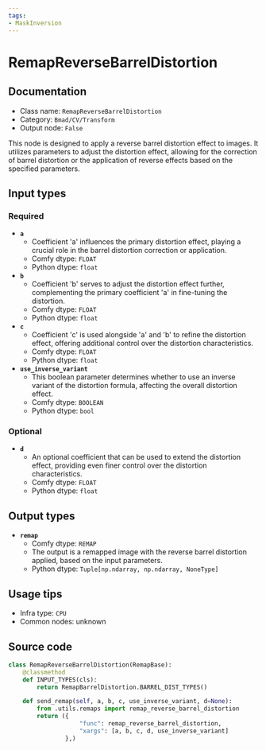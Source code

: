 ```yaml
---
tags:
- MaskInversion
---
```


# RemapReverseBarrelDistortion
## Documentation
- Class name: `RemapReverseBarrelDistortion`
- Category: `Bmad/CV/Transform`
- Output node: `False`

This node is designed to apply a reverse barrel distortion effect to images. It utilizes parameters to adjust the distortion effect, allowing for the correction of barrel distortion or the application of reverse effects based on the specified parameters.
## Input types
### Required
- **`a`**
    - Coefficient 'a' influences the primary distortion effect, playing a crucial role in the barrel distortion correction or application.
    - Comfy dtype: `FLOAT`
    - Python dtype: `float`
- **`b`**
    - Coefficient 'b' serves to adjust the distortion effect further, complementing the primary coefficient 'a' in fine-tuning the distortion.
    - Comfy dtype: `FLOAT`
    - Python dtype: `float`
- **`c`**
    - Coefficient 'c' is used alongside 'a' and 'b' to refine the distortion effect, offering additional control over the distortion characteristics.
    - Comfy dtype: `FLOAT`
    - Python dtype: `float`
- **`use_inverse_variant`**
    - This boolean parameter determines whether to use an inverse variant of the distortion formula, affecting the overall distortion effect.
    - Comfy dtype: `BOOLEAN`
    - Python dtype: `bool`
### Optional
- **`d`**
    - An optional coefficient that can be used to extend the distortion effect, providing even finer control over the distortion characteristics.
    - Comfy dtype: `FLOAT`
    - Python dtype: `float`
## Output types
- **`remap`**
    - Comfy dtype: `REMAP`
    - The output is a remapped image with the reverse barrel distortion applied, based on the input parameters.
    - Python dtype: `Tuple[np.ndarray, np.ndarray, NoneType]`
## Usage tips
- Infra type: `CPU`
- Common nodes: unknown


## Source code
```python
class RemapReverseBarrelDistortion(RemapBase):
    @classmethod
    def INPUT_TYPES(cls):
        return RemapBarrelDistortion.BARREL_DIST_TYPES()

    def send_remap(self, a, b, c, use_inverse_variant, d=None):
        from .utils.remaps import remap_reverse_barrel_distortion
        return ({
                    "func": remap_reverse_barrel_distortion,
                    "xargs": [a, b, c, d, use_inverse_variant]
                },)

```
